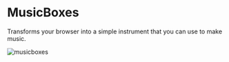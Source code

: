 # MusicBoxes
Transforms your browser into a simple instrument that you can use to make music.

![musicboxes](https://cloud.githubusercontent.com/assets/16888361/14616267/959e0b7a-0577-11e6-895b-11d685d8fce9.png)
